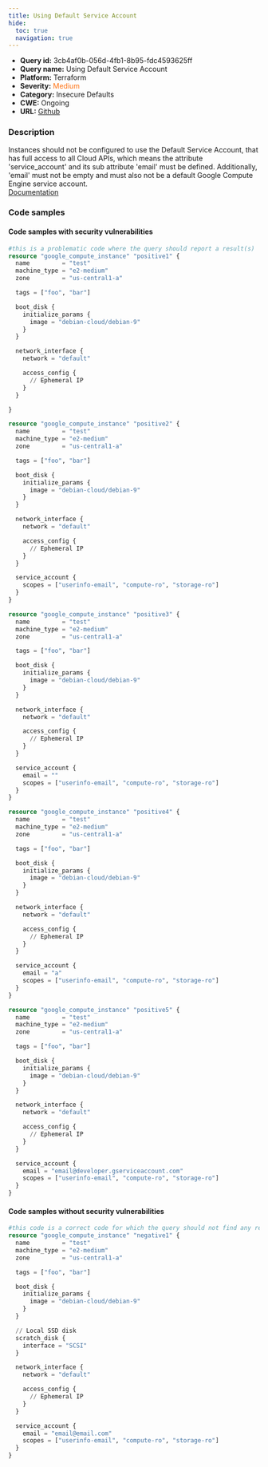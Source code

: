 ```yaml
---
title: Using Default Service Account
hide:
  toc: true
  navigation: true
---
```


-   **Query id:** 3cb4af0b-056d-4fb1-8b95-fdc4593625ff
-   **Query name:** Using Default Service Account
-   **Platform:** Terraform
-   **Severity:** <span style="color:#ff7213">Medium</span>
-   **Category:** Insecure Defaults
-   **CWE:** Ongoing
-   **URL:** [Github](https://github.com/DataDog/kics/tree/master/assets/queries/terraform/gcp/using_default_service_account)

### Description
Instances should not be configured to use the Default Service Account, that has full access to all Cloud APIs, which means the attribute 'service_account' and its sub attribute 'email' must be defined. Additionally, 'email' must not be empty and must also not be a default Google Compute Engine service account.<br>
[Documentation](https://registry.terraform.io/providers/hashicorp/google/latest/docs/resources/compute_instance)

### Code samples
#### Code samples with security vulnerabilities
```tf title="Positive test num. 1 - tf file" hl_lines="2 100 73 46 127"
#this is a problematic code where the query should report a result(s)
resource "google_compute_instance" "positive1" {
  name         = "test"
  machine_type = "e2-medium"
  zone         = "us-central1-a"

  tags = ["foo", "bar"]

  boot_disk {
    initialize_params {
      image = "debian-cloud/debian-9"
    }
  }

  network_interface {
    network = "default"

    access_config {
      // Ephemeral IP
    }
  }

}

resource "google_compute_instance" "positive2" {
  name         = "test"
  machine_type = "e2-medium"
  zone         = "us-central1-a"

  tags = ["foo", "bar"]

  boot_disk {
    initialize_params {
      image = "debian-cloud/debian-9"
    }
  }

  network_interface {
    network = "default"

    access_config {
      // Ephemeral IP
    }
  }

  service_account {
    scopes = ["userinfo-email", "compute-ro", "storage-ro"]
  }
}

resource "google_compute_instance" "positive3" {
  name         = "test"
  machine_type = "e2-medium"
  zone         = "us-central1-a"

  tags = ["foo", "bar"]

  boot_disk {
    initialize_params {
      image = "debian-cloud/debian-9"
    }
  }

  network_interface {
    network = "default"

    access_config {
      // Ephemeral IP
    }
  }

  service_account {
    email = ""
    scopes = ["userinfo-email", "compute-ro", "storage-ro"]
  }
}

resource "google_compute_instance" "positive4" {
  name         = "test"
  machine_type = "e2-medium"
  zone         = "us-central1-a"

  tags = ["foo", "bar"]

  boot_disk {
    initialize_params {
      image = "debian-cloud/debian-9"
    }
  }

  network_interface {
    network = "default"

    access_config {
      // Ephemeral IP
    }
  }

  service_account {
    email = "a"
    scopes = ["userinfo-email", "compute-ro", "storage-ro"]
  }
}

resource "google_compute_instance" "positive5" {
  name         = "test"
  machine_type = "e2-medium"
  zone         = "us-central1-a"

  tags = ["foo", "bar"]

  boot_disk {
    initialize_params {
      image = "debian-cloud/debian-9"
    }
  }

  network_interface {
    network = "default"

    access_config {
      // Ephemeral IP
    }
  }

  service_account {
    email = "email@developer.gserviceaccount.com"
    scopes = ["userinfo-email", "compute-ro", "storage-ro"]
  }
}
```


#### Code samples without security vulnerabilities
```tf title="Negative test num. 1 - tf file"
#this code is a correct code for which the query should not find any result
resource "google_compute_instance" "negative1" {
  name         = "test"
  machine_type = "e2-medium"
  zone         = "us-central1-a"

  tags = ["foo", "bar"]

  boot_disk {
    initialize_params {
      image = "debian-cloud/debian-9"
    }
  }

  // Local SSD disk
  scratch_disk {
    interface = "SCSI"
  }

  network_interface {
    network = "default"

    access_config {
      // Ephemeral IP
    }
  }

  service_account {
    email = "email@email.com"
    scopes = ["userinfo-email", "compute-ro", "storage-ro"]
  }
}
```

